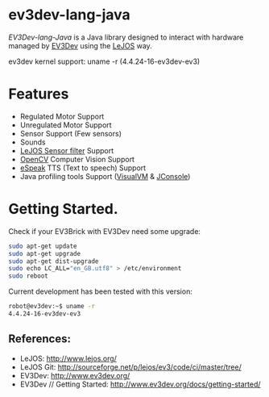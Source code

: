 # ev3dev-lang-java

*EV3Dev-lang-Java* is a Java library designed to interact with hardware managed by [EV3Dev](http://www.ev3dev.org/) using the [LeJOS](http://www.lejos.org/) way.

ev3dev kernel support: uname -r (4.4.24-16-ev3dev-ev3)

# Features

* Regulated Motor Support
* Unregulated Motor Support
* Sensor Support (Few sensors)
* Sounds
* [LeJOS Sensor filter](http://sourceforge.net/p/lejos/wiki/Sensor%20Framework/) Support
* [OpenCV](http://opencv.org/) Computer Vision Support
* [eSpeak](http://espeak.sourceforge.net/) TTS (Text to speech) Support
* Java profiling tools Support ([VisualVM](https://visualvm.java.net/) & [JConsole](http://docs.oracle.com/javase/7/docs/technotes/guides/management/jconsole.html))

# Getting Started.

Check if your EV3Brick with EV3Dev need some upgrade:

``` bash
sudo apt-get update
sudo apt-get upgrade
sudo apt-get dist-upgrade
sudo echo LC_ALL="en_GB.utf8" > /etc/environment 
sudo reboot
```

Current development has been tested with this version:

``` bash
robot@ev3dev:~$ uname -r
4.4.24-16-ev3dev-ev3
```

## References:

* LeJOS: http://www.lejos.org/
* LeJOS Git: http://sourceforge.net/p/lejos/ev3/code/ci/master/tree/ 
* EV3Dev: http://www.ev3dev.org/
* EV3Dev // Getting Started: http://www.ev3dev.org/docs/getting-started/
